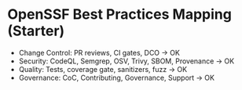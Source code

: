 # OpenSSF Best Practices Mapping (Starter)
- Change Control: PR reviews, CI gates, DCO -> OK
- Security: CodeQL, Semgrep, OSV, Trivy, SBOM, Provenance -> OK
- Quality: Tests, coverage gate, sanitizers, fuzz -> OK
- Governance: CoC, Contributing, Governance, Support -> OK
